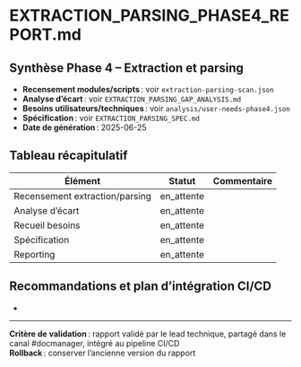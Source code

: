# EXTRACTION_PARSING_PHASE4_REPORT.md

## Synthèse Phase 4 – Extraction et parsing

- **Recensement modules/scripts** : voir `extraction-parsing-scan.json`
- **Analyse d’écart** : voir `EXTRACTION_PARSING_GAP_ANALYSIS.md`
- **Besoins utilisateurs/techniques** : voir `analysis/user-needs-phase4.json`
- **Spécification** : voir `EXTRACTION_PARSING_SPEC.md`
- **Date de génération** : 2025-06-25

## Tableau récapitulatif

| Élément | Statut | Commentaire |
|---------|--------|------------|
| Recensement extraction/parsing | en_attente |  |
| Analyse d’écart | en_attente |  |
| Recueil besoins | en_attente |  |
| Spécification | en_attente |  |
| Reporting | en_attente |  |

## Recommandations et plan d’intégration CI/CD

-

---

**Critère de validation** : rapport validé par le lead technique, partagé dans le canal #docmanager, intégré au pipeline CI/CD  
**Rollback** : conserver l’ancienne version du rapport
